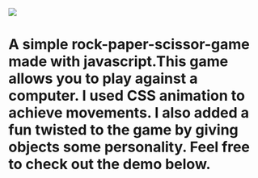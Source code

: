 ![](demo.gif)

# A simple rock-paper-scissor-game made with javascript.This game allows you to play against a computer. I used CSS animation to achieve movements. I also added a fun twisted to the game by giving objects some personality. Feel free to check out the demo below.  
